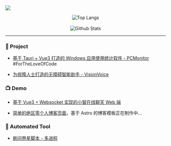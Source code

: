 <picture>
  <source
    srcset="https://readme-typing-svg.demolab.com?font=Cairo+Play&size=50&duration=3000&pause=3000&color=E4BF7A&background=FFFFFF00&center=true&vCenter=true&width=900&height=100&lines=-+Hi%2C+Im+YangZhiHang+-;-+Computer+Science+Student+-;-+Focued+on+Interest+Learning+-"
    media="(prefers-color-scheme: dark)"
  />
  <source
    srcset="https://readme-typing-svg.demolab.com?font=Cairo+Play&size=50&duration=3000&pause=3000&color=838FF7&background=FFFFFF00&center=true&vCenter=true&width=900&height=100&lines=-+Hi%2C+Im+YangZhiHang+-;-+Computer+Science+Student+-;-+Focued+on+Interest+Learning+-"
    media="(prefers-color-scheme: light), (prefers-color-scheme: no-preference)"
  />
  <img src="https://readme-typing-svg.demolab.com?font=Cairo+Play&size=50&duration=3000&pause=3000&color=E4BF7A&background=FFFFFF00&center=true&vCenter=true&width=900&height=100&lines=-+Hi%2C+Im+YangZhiHang+-;-+Computer+Science+Student+-;-+Focued+on+Interest+Learning+-"/>
  <!-- Typing SVG from: https://github.com/DenverCoder1/readme-typing-svg -->
</picture>

<p align=center>
  <picture>
    <source
      srcset="https://github-readme-stats-v2-zamyangs-projects.vercel.app/api/top-langs/?username=Yang-ZhiHang&layout=compact&theme=onedark"
      media="(prefers-color-scheme: dark)"
    />
    <source
      srcset="https://github-readme-stats-v2-zamyangs-projects.vercel.app/api/top-langs/?username=Yang-ZhiHang&layout=compact&theme=tokyonight&bg_color=00000000"
      media="(prefers-color-scheme: light), (prefers-color-scheme: no-preference)"
    />
    <img src="https://github-readme-stats-v2-zamyangs-projects.vercel.app/api/top-langs/?username=Yang-ZhiHang&layout=compact&theme=onedark" alt="Top Langs" />
  </picture>
    <br><br>
  <picture>
    <source
      srcset="https://github-readme-stats-v2-zamyangs-projects.vercel.app/api?username=Yang-ZhiHang&show_icons=true&theme=onedark"
      media="(prefers-color-scheme: dark)"
    />
    <source
      srcset="https://github-readme-stats-v2-zamyangs-projects.vercel.app/api?username=Yang-ZhiHang&show_icons=true&theme=tokyonight&bg_color=00000000"
      media="(prefers-color-scheme: light), (prefers-color-scheme: no-preference)"
    />
    <img src="https://github-readme-stats-v2-zamyangs-projects.vercel.app/api/top-langs/?username=Yang-ZhiHang&layout=compact&theme=onedark" alt="Github Stats" />
  </picture>
  <!-- Langs Card from: https://github.com/anuraghazra/github-readme-stats -->
</p>

------

### 🎯 Project

- [基于 Tauri + Vue3 打造的 Windows 应用使用统计软件 - PCMonitor](https://github.com/Yang-ZhiHang/pc-monitor) #ForTheLoveOfCode

- [为视障人士打造的无障碍智能助手 - VisionVoice](https://github.com/PineappleSnowy/VisionVoice)

### 📺 Demo

- [基于 Vue3 + Websocket 实现的小智在线聊天 Web 端](https://github.com/Yang-ZhiHang/xiaozhi-webui)

- [简单的绝区零个人博客页面](https://github.com/Yang-ZhiHang/z-blog)，基于 Astro 的博客模板正在制作中...

### 🤖 Automated Tool

- [刷问卷星脚本 - 多进程](https://github.com/Yang-ZhiHang/wjx)
